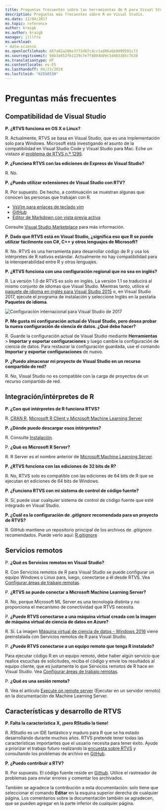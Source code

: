 ```yaml
---
title: Preguntas frecuentes sobre las herramientas de R para Visual Studio
description: Preguntas más frecuentes sobre R en Visual Studio.
ms.date: 12/04/2017
ms.topic: reference
author: kraigb
ms.author: kraigb
manager: jillfra
ms.workload:
- data-science
ms.openlocfilehash: b67a82a286e3772d87c4cc1ad06a6b8099205c73
ms.sourcegitcommit: 94b3a052fb1229c7e7f8804b09c1d403385c7630
ms.translationtype: HT
ms.contentlocale: es-ES
ms.lasthandoff: 04/23/2019
ms.locfileid: "62550530"
---
```

# <a name="frequently-asked-questions"></a>Preguntas más frecuentes

## <a name="visual-studio-support"></a>Compatibilidad de Visual Studio

**P. ¿RTVS funciona en OS X o Linux?**

R. Actualmente, RTVS se basa en Visual Studio, que es una implementación solo para Windows. Microsoft está investigando el asunto de la compatibilidad en Visual Studio Code y Visual Studio para Mac. Eche un vistazo al [problema de RTVS n.º 1295](https://github.com/Microsoft/RTVS/issues/1295).

**P. ¿Funciona RTVS con las ediciones de Express de Visual Studio?**

R. No.

**P. ¿Puedo utilizar extensiones de Visual Studio con RTV?**

R. Por supuesto. De hecho, a continuación se muestran algunas que conocen las personas que trabajan con R.

- [VsVim para enlaces de teclado vim](https://marketplace.visualstudio.com/items?itemName=JaredParMSFT.VsVim)
- [GitHub](https://marketplace.visualstudio.com/items?itemName=GitHub.GitHubExtensionforVisualStudio)
- [Editor de Markdown con vista previa activa](https://marketplace.visualstudio.com/items?itemName=MadsKristensen.MarkdownEditor)

Consulte [Visual Studio Marketplace](https://marketplace.visualstudio.com/) para más información.

**P. Dado que RTVS está en Visual Studio, ¿significa eso que R se puede utilizar fácilmente con C#, C++ y otros lenguajes de Microsoft?**

R. No. RTVS es una herramienta para desarrollar código de R y usa los intérpretes de R nativos estándar. Actualmente no hay compatibilidad para la interoperabilidad entre R y otros lenguajes.

**P. ¿RTVS funciona con una configuración regional que no sea en inglés?**

R. La versión 1.0 de RTVS es solo en inglés. La versión 1.1 se traducirá al mismo conjunto de idiomas que Visual Studio. Mientras tanto, utilice el [paquete de idioma en inglés para Visual Studio 2015](https://www.microsoft.com/download/details.aspx?id=48157) o, en Visual Studio 2017, ejecute el programa de instalación y seleccione Inglés en la pestaña **Paquetes de idioma**.

![Configuración internacional para Visual Studio de 2017](media/FAQ-international-settings.png)

**P. Me gusta mi configuración actual de Visual Studio, pero desea probar la nueva configuración de ciencia de datos. ¿Qué debo hacer?**

R. Guarde la configuración actual de Visual Studio mediante **Herramientas** > **Importar y exportar configuraciones** y luego cambie la configuración de ciencia de datos. Para restaurar la configuración guardada, use el comando **Importar y exportar configuraciones** de nuevo.

**P. ¿Puedo almacenar mi proyecto de Visual Studio en un recurso compartido de red?**

R. No, Visual Studio no es compatible con la carga de proyectos de un recurso compartido de red.

## <a name="r-interpretersintegration"></a>Integración/intérpretes de R

**P. ¿Con qué intérpretes de R funciona RTVS?**

R. [CRAN R](https://cran.r-project.org/), [Microsoft R Client y Microsoft Machine Learning Server](/machine-learning-server/)

**P. ¿Dónde puedo descargar esos intérpretes?**

R. Consulte [Instalación](installing-r-tools-for-visual-studio.md).

P. **¿Qué es Microsoft R Server?**

R. R Server es el nombre anterior de [Microsoft Machine Learning Server](/machine-learning-server/what-is-machine-learning-server).

**P. ¿RTVS funciona con las ediciones de 32 bits de R?**

R. No, RTVS solo es compatible con las ediciones de 64 bits de R que se ejecutan en ediciones de 64 bits de Windows.

**P. ¿Funciona RTVS con mi sistema de control de código fuente?**

R. Sí, puede usar cualquier sistema de control de código fuente que esté integrado en Visual Studio.

**P. ¿Cuál es la configuración de *.gitignore* recomendada para un proyecto de RTVS?**

R. GitHub mantiene un repositorio principal de los archivos de *.gitignore* recomendados. Puede verlo aquí: [R.gitignore](https://github.com/github/gitignore/blob/master/R.gitignore)

## <a name="remote-services"></a>Servicios remotos

P. **¿Qué es Servicios remotos en Visual Studio?**

R. Con Servicios remotos de R para Visual Studio se puede configurar un equipo Windows o Linux para, luego, conectarse a él desde RTVS. Vea [Configurar áreas de trabajo remotas](setting-up-remote-r-workspaces.md).

P. **¿RTVS se puede conectar a Microsoft Machine Learning Server?**

R. No, porque Microsoft ML Server es una tecnología distinta y no proporciona el mecanismo de conectividad que RTVS necesita.

P. **¿Puede RTVS conectarse a una máquina virtual creada con la imagen de máquina virtual de ciencia de datos en Azure?**

R. Sí. La imagen [Máquina virtual de ciencia de datos - Windows 2016](https://azure.microsoft.com/services/virtual-machines/data-science-virtual-machines/) viene preinstalada con Servicios remotos de R para Visual Studio.

P. **¿Puede RTVS conectarse a un equipo remoto que tenga R instalado?**

Para ejecutar código R en un equipo remoto, debe haber algún servicio que realice escuchas de solicitudes, reciba el código y envíe los resultados al equipo cliente, que es justamente lo que Servicios remotos de R hace en Visual Studio. Vea [Configurar áreas de trabajo remotas](setting-up-remote-r-workspaces.md).

P. **¿Qué es una sesión remota?**

R. Vea el artículo [Execute on remote server](/machine-learning-server/r/how-to-execute-code-remotely) (Ejecutar en un servidor remoto) en la documentación de Machine Learning Server.

## <a name="rtvs-development-and-features"></a>Características y desarrollo de RTVS

**P. Falta la característica X, ¡pero RStudio la tiene!**

R. RStudio es un IDE fantástico y maduro para R que se ha estado desarrollando durante muchos años. RTVS pretende tener todas las características importantes que el usuario necesita para tener éxito. Ayude a priorizar el trabajo futuro realizando la [encuesta sobre RTVS](https://www.surveymonkey.com/r/RTVS1) y consultando los problemas de archivo en [GitHub](https://github.com/Microsoft/RTVS/issues/).

**P. ¿Puedo contribuir a RTV?**

R. Por supuesto. El código fuente reside en [Github](https://github.com/microsoft/RTVS). Utilice el rastreador de problemas para enviar errores y comentar los archivados.

También se agradece la contribución a esta documentación: solo tiene que seleccionar el comando **Editar** en la esquina superior derecha de cualquier página. Los comentarios sobre la documentación también se agradecen, que se pueden agregar en la parte inferior de cualquier página.
